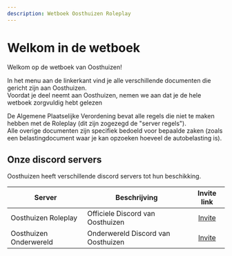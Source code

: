 ```yaml
---
description: Wetboek Oosthuizen Roleplay
---
```


# Welkom in de wetboek

Welkom op de wetboek van Oosthuizen!

In het menu aan de linkerkant vind je alle verschillende documenten die gericht zijn aan Oosthuizen.  
Voordat je deel neemt aan Oosthuizen, nemen we aan dat je de hele wetboek zorgvuldig hebt gelezen

De Algemene Plaatselijke Verordening bevat alle regels die niet te maken hebben met de Roleplay (dit zijn zogezegd de "server regels").  
Alle overige documenten zijn specifiek bedoeld voor bepaalde zaken (zoals een belastingdocument waar je kan opzoeken hoeveel de autobelasting is).

## Onze discord servers

Oosthuizen heeft verschillende discord servers tot hun beschikking.

| Server | Beschrijving | Invite link |
|--|--|:---:|
| Oosthuizen Roleplay | Officiele Discord van Oosthuizen | [Invite](https://discord.com/invite/oosthuizenroleplay) |
| Oosthuizen Onderwereld | Onderwereld Discord van Oosthuizen | [Invite](https://discord.com/invite/CX2dGEeEKh) |
